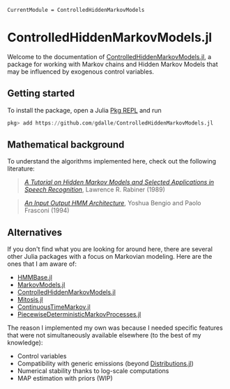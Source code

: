 ```@meta
CurrentModule = ControlledHiddenMarkovModels
```

# ControlledHiddenMarkovModels.jl

Welcome to the documentation of [ControlledHiddenMarkovModels.jl](https://github.com/gdalle/ControlledHiddenMarkovModels.jl), a package for working with Markov chains and Hidden Markov Models that may be influenced by exogenous control variables.

## Getting started

To install the package, open a Julia [Pkg REPL](https://pkgdocs.julialang.org/v1/getting-started/) and run
```julia
pkg> add https://github.com/gdalle/ControlledHiddenMarkovModels.jl
```

## Mathematical background

To understand the algorithms implemented here, check out the following literature:

> [_A Tutorial on Hidden Markov Models and Selected Applications in Speech Recognition_](https://web.mit.edu/6.435/www/Rabiner89.pdf), Lawrence R. Rabiner (1989)

> [_An Input Output HMM Architecture_](https://proceedings.neurips.cc/paper/1994/file/8065d07da4a77621450aa84fee5656d9-Paper.pdf), Yoshua Bengio and Paolo Frasconi (1994)

## Alternatives

If you don't find what you are looking for around here, there are several other Julia packages with a focus on Markovian modeling.
Here are the ones that I am aware of:

- [HMMBase.jl](https://github.com/maxmouchet/HMMBase.jl)
- [MarkovModels.jl](https://github.com/FAST-ASR/MarkovModels.jl)
- [ControlledHiddenMarkovModels.jl](https://github.com/BenConnault/ControlledHiddenMarkovModels.jl)
- [Mitosis.jl](https://github.com/mschauer/Mitosis.jl)
- [ContinuousTimeMarkov.jl](https://github.com/tpapp/ContinuousTimeMarkov.jl)
- [PiecewiseDeterministicMarkovProcesses.jl](https://github.com/rveltz/PiecewiseDeterministicMarkovProcesses.jl)

The reason I implemented my own was because I needed specific features that were not simultaneously available elsewhere (to the best of my knowledge):

- Control variables
- Compatibility with generic emissions (beyond [Distributions.jl](https://github.com/JuliaStats/Distributions.jl))
- Numerical stability thanks to log-scale computations
- MAP estimation with priors (WIP)
